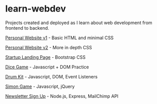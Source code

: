 # learn-webdev

Projects created and deployed as I learn about web development from frontend to backend.

[Personal Website v1](https://theharrychen.github.io/learn-webdev/personal-site-v1/) - Basic HTML and minimal CSS

[Personal Website v2](https://theharrychen.github.io/learn-webdev/personal-site-v2/) - More in depth CSS

[Startup Landing Page](https://theharrychen.github.io/learn-webdev/tindog/) - Bootstrap CSS

[Dice Game](https://theharrychen.github.io/learn-webdev/dice-game/) - Javascript + DOM Practice

[Drum Kit](https://theharrychen.github.io/learn-webdev/drum-kit/) - Javascript, DOM, Event Listeners

[Simon Game](https://theharrychen.github.io/learn-webdev/simon-game/) - Javascript, jQuery

[Newsletter Sign Up](https://hc-newsletter.herokuapp.com/) - Node.js, Express, MailChimp API
